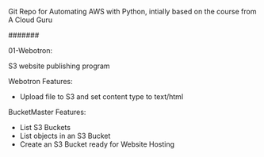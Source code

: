 Git Repo for Automating AWS with Python, intially based on the course from A Cloud Guru

#######

01-Webotron:

S3 website publishing program

Webotron Features:

- Upload file to S3 and set content type to text/html

BucketMaster Features:

- List S3 Buckets
- List objects in an S3 Bucket
- Create an S3 Bucket ready for Website Hosting
